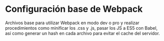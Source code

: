 # Configuración base de Webpack

Archivos base para utilizar Webpack en modo dev o pro y realizar procedimientos como minificar los .css y .js, pasar los JS a ES5 con Babel, así como generar un hash en cada archivo para evitar el cache del servidor.
